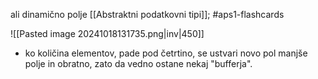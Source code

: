 ali dinamično polje
[[Abstraktni podatkovni tipi]]; #aps1-flashcards 

![[Pasted image 20241018131735.png|inv|450]]

- ko količina elementov, pade pod četrtino, se ustvari novo pol manjše polje in obratno, zato da vedno ostane nekaj "bufferja".